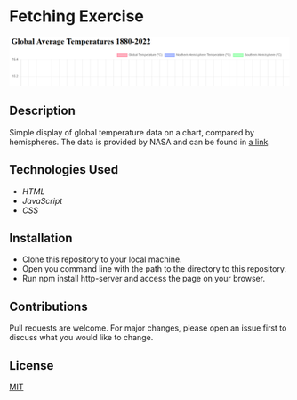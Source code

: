 # Fetching Exercise

<img src="./chart.png" />

## Description

Simple display of global temperature data on a chart, compared by hemispheres.
The data is provided by NASA and can be found in [a link](https://data.giss.nasa.gov/gistemp/).


## Technologies Used

* _HTML_
* _JavaScript_
* _CSS_

## Installation

* Clone this repository to your local machine.
* Open you command line with the path to the directory to this repository.
* Run npm install http-server and access the page on your browser.


## Contributions 

Pull requests are welcome. For major changes, please open an issue first to discuss what you would like to change.

## License

[MIT](./LICENSE)